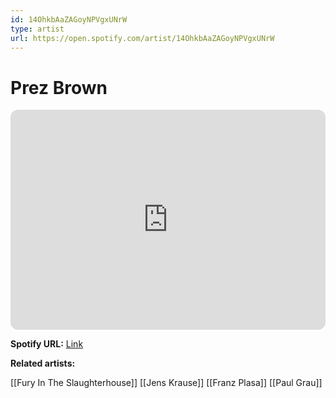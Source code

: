 ```yaml
---
id: 14OhkbAaZAGoyNPVgxUNrW
type: artist
url: https://open.spotify.com/artist/14OhkbAaZAGoyNPVgxUNrW
---
```

# Prez Brown

<iframe style="border-radius:12px" src="https://open.spotify.com/embed/artist/14OhkbAaZAGoyNPVgxUNrW" width="100%" height="352" frameBorder="0" allowfullscreen="" allow="autoplay; clipboard-write; encrypted-media; fullscreen; picture-in-picture" loading="lazy"></iframe>

**Spotify URL:** [Link](https://open.spotify.com/artist/14OhkbAaZAGoyNPVgxUNrW)

**Related artists:**

[[Fury In The Slaughterhouse]]
[[Jens Krause]]
[[Franz Plasa]]
[[Paul Grau]]
